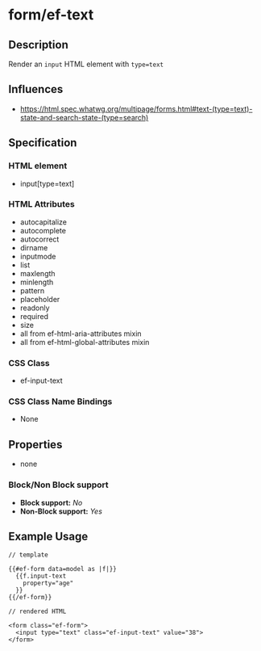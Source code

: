 # form/ef-text

## Description

Render an `input` HTML element with `type=text`



## Influences

* https://html.spec.whatwg.org/multipage/forms.html#text-(type=text)-state-and-search-state-(type=search)


## Specification

### HTML element

* input[type=text]


### HTML Attributes

* autocapitalize
* autocomplete
* autocorrect
* dirname
* inputmode
* list
* maxlength
* minlength
* pattern
* placeholder
* readonly
* required
* size
* all from ef-html-aria-attributes mixin
* all from ef-html-global-attributes mixin


### CSS Class

* ef-input-text


### CSS Class Name Bindings

* None


## Properties

* none



### Block/Non Block support

* **Block support:** *No*
* **Non-Block support:** *Yes*


## Example Usage

```
// template

{{#ef-form data=model as |f|}}
  {{f.input-text
    property="age"
  }}
{{/ef-form}}

// rendered HTML

<form class="ef-form">
  <input type="text" class="ef-input-text" value="38">
</form>
```
